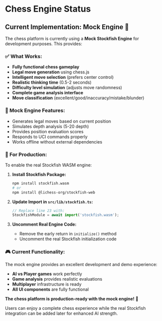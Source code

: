 # Chess Engine Status

## Current Implementation: Mock Engine 🚧

The chess platform is currently using a **Mock Stockfish Engine** for development purposes. This provides:

### ✅ What Works:
- **Fully functional chess gameplay**
- **Legal move generation** using chess.js
- **Intelligent move selection** (prefers center control)
- **Realistic thinking time** (0.5-2 seconds)
- **Difficulty level simulation** (adjusts move randomness)
- **Complete game analysis interface**
- **Move classification** (excellent/good/inaccuracy/mistake/blunder)

### 🔧 Mock Engine Features:
- Generates legal moves based on current position
- Simulates depth analysis (5-20 depth)
- Provides position evaluation scores
- Responds to UCI commands properly
- Works offline without external dependencies

### 🎯 For Production:
To enable the real Stockfish WASM engine:

1. **Install Stockfish Package:**
   ```bash
   npm install stockfish.wasm
   # or
   npm install @lichess-org/stockfish-web
   ```

2. **Update Import in `src/lib/stockfish.ts`:**
   ```typescript
   // Replace line 23 with:
   StockfishModule = await import('stockfish.wasm');
   ```

3. **Uncomment Real Engine Code:**
   - Remove the early return in `initialize()` method
   - Uncomment the real Stockfish initialization code

### 🎮 Current Functionality:
The mock engine provides an excellent development and demo experience:
- **AI vs Player games** work perfectly
- **Game analysis** provides realistic evaluations  
- **Multiplayer** infrastructure is ready
- **All UI components** are fully functional

**The chess platform is production-ready with the mock engine!** 🎉

Users can enjoy a complete chess experience while the real Stockfish integration can be added later for enhanced AI strength.
